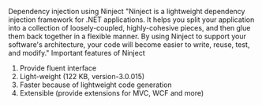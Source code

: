 Dependency injection using Ninject
"Ninject is a lightweight dependency injection framework for .NET applications. It helps you split your application into a collection of loosely-coupled, highly-cohesive pieces, and then glue them back together in a flexible manner. By using Ninject to support your software's architecture, your code will become easier to write, reuse, test, and modify."
Important features of Ninject
1.	Provide fluent interface
2.	Light-weight (122 KB, version-3.0.015)
3.	Faster because of lightweight code generation
4.	Extensible (provide extensions for MVC, WCF and more)